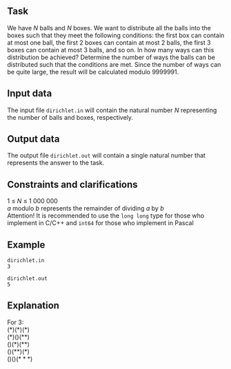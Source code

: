 ## Task

We have $N$ balls and $N$ boxes. We want to distribute all the balls into the boxes such that they meet the following conditions: the first box can contain at most one ball, the first 2 boxes can contain at most 2 balls, the first 3 boxes can contain at most 3 balls, and so on. In how many ways can this distribution be achieved? Determine the number of ways the balls can be distributed such that the conditions are met. Since the number of ways can be quite large, the result will be calculated modulo $9999991$.

## Input data

The input file `dirichlet.in` will contain the natural number $N$ representing the number of balls and boxes, respectively.

## Output data

The output file `dirichlet.out` will contain a single natural number that represents the answer to the task.

## Constraints and clarifications

1 $\leq$ $N$ $\leq$ $1\ 000\ 000$  
$a$ modulo $b$ represents the remainder of dividing $a$ by $b$  
Attention! It is recommended to use the `long long` type for those who implement in C/C++ and `int64` for those who implement in Pascal

## Example

`dirichlet.in`  
`3`

`dirichlet.out`  
`5`

## Explanation

For $3$:  
$(*)(*)(*)$  
$(*)()(**)$  
$()(*)(**)$  
$()(**)(*)$  
$()()(***)$
